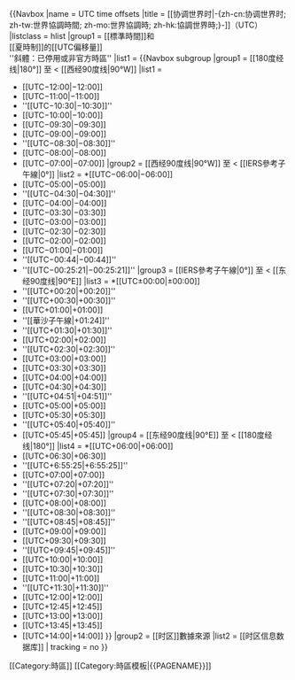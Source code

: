 {{Navbox
|name = UTC time offsets
|title = [[协调世界时|-{zh-cn:协调世界时; zh-tw:世界協調時間; zh-mo:世界協調時; zh-hk:協調世界時;}-]]（UTC）
|listclass = hlist
|group1 = [[標準時間]]和<br />[[夏時制]]的[[UTC偏移量]]<br />''斜體：已停用或非官方時區''
|list1 = {{Navbox subgroup
 |group1 = [[180度经线|180°]] 至 < [[西经90度线|90°W]]
 |list1 =
* [[UTC−12:00|−12:00]]
* [[UTC−11:00|−11:00]]
* ''[[UTC−10:30|−10:30]]''
* [[UTC−10:00|−10:00]]
* [[UTC−09:30|−09:30]]
* [[UTC−09:00|−09:00]]
* ''[[UTC−08:30|−08:30]]''
* [[UTC−08:00|−08:00]]
* [[UTC−07:00|−07:00]]
 |group2 = [[西经90度线|90°W]] 至 < [[IERS參考子午線|0°]]
 |list2 =
 *[[UTC−06:00|−06:00]]
* [[UTC−05:00|−05:00]]
* ''[[UTC−04:30|−04:30]]''
* [[UTC−04:00|−04:00]]
* [[UTC−03:30|−03:30]]
* [[UTC−03:00|−03:00]]
* [[UTC−02:30|−02:30]]
* [[UTC−02:00|−02:00]]
* [[UTC−01:00|−01:00]]
* ''[[UTC−00:44|−00:44]]''
* ''[[UTC−00:25:21|−00:25:21]]''
 |group3 = [[IERS參考子午線|0°]] 至 < [[东经90度线|90°E]]
 |list3 =
 *[[UTC±00:00|±00:00]]
* ''[[UTC+00:20|+00:20]]''
* ''[[UTC+00:30|+00:30]]''
* [[UTC+01:00|+01:00]]
* ''[[華沙子午線|+01:24]]''
* ''[[UTC+01:30|+01:30]]''
* [[UTC+02:00|+02:00]]
* ''[[UTC+02:30|+02:30]]''
* [[UTC+03:00|+03:00]]
* [[UTC+03:30|+03:30]]
* [[UTC+04:00|+04:00]]
* [[UTC+04:30|+04:30]]
* ''[[UTC+04:51|+04:51]]''
* [[UTC+05:00|+05:00]]
* [[UTC+05:30|+05:30]]
* ''[[UTC+05:40|+05:40]]''
* [[UTC+05:45|+05:45]]
 |group4 = [[东经90度线|90°E]] 至 < [[180度经线|180°]]
 |list4 =
 *[[UTC+06:00|+06:00]]
* [[UTC+06:30|+06:30]]
* ''[[UTC+6:55:25|+6:55:25]]''
* [[UTC+07:00|+07:00]]
* ''[[UTC+07:20|+07:20]]''
* ''[[UTC+07:30|+07:30]]''
* [[UTC+08:00|+08:00]]
* ''[[UTC+08:30|+08:30]]''
* ''[[UTC+08:45|+08:45]]''
* [[UTC+09:00|+09:00]]
* [[UTC+09:30|+09:30]]
* ''[[UTC+09:45|+09:45]]''
* [[UTC+10:00|+10:00]]
* [[UTC+10:30|+10:30]]
* [[UTC+11:00|+11:00]]
* ''[[UTC+11:30|+11:30]]''
* [[UTC+12:00|+12:00]]
* [[UTC+12:45|+12:45]]
* [[UTC+13:00|+13:00]]
* [[UTC+13:45|+13:45]]
* [[UTC+14:00|+14:00]]
 }}
|group2 = [[时区]]數據來源
|list2 = [[时区信息数据库]]
| tracking = <includeonly>no</includeonly>
}}<noinclude>

[[Category:時區]]
[[Category:時區模板|{{PAGENAME}}]]

</noinclude>